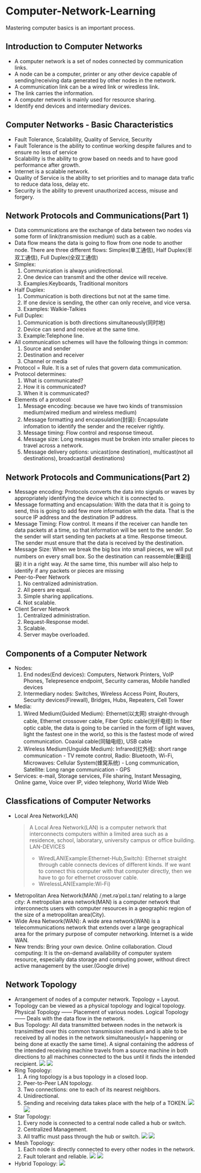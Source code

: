 # Computer-Network-Learning

Mastering computer basics is an important process.

## Introduction to Computer Networks

- A computer network is a set of nodes connected by communication links.
- A node can be a computer, printer or any other device capable of sending/receiving data generated by other nodes in the network.
- A communication link can be a wired link or wiredless link.
- The link carries the information.
- A computer network is mainly used for resource sharing.
- Identify end devices and intermediary devices.

## Computer Networks - Basic Characteristics

- Fault Tolerance, Scalability, Quality of Service, Security
- Fault Tolerance is the ability to continue working despite failures and to ensure no less of service
- Scalability is the ability to grow based on needs and to have good performance after growth.
- Internet is a scalable network.
- Quality of Service is the ability to set priorities and to manage data trafic to reduce data loss, delay etc.
- Security is the ability to prevent unauthorized access, misuse and forgery.

## Network Protocols and Communications(Part 1)

- Data communications are the exchange of data between two nodes via some form of link(transmission medium) such as a cable.
- Data flow means the data is going to flow from one node to another node. There are three different flows: Simplex(单工通信), Half Duplex(半双工通信), Full Duplex(全双工通信)
- Simplex:
  1. Communication is always unidirectional.
  1. One device can transmit and the other device will receive.
  1. Examples:Keyboards, Traditional monitors
- Half Duplex:
  1. Communication is both directions but not at the same time.
  1. If one device is sending, the other can only receive, and vice versa.
  1. Examples: Walkie-Talkies
- Full Duplex:
  1. Communication is both directions simultaneously(同时地)
  1. Device can send and receive at the same time.
  1. Example:Telephone line.
- All communication schemes will have the following things in common:
  1. Source and sender
  1. Destination and receiver
  1. Channel or media
- Protocol = Rule. It is a set of rules that govern data communication.
- Protocol determines:
  1. What is communicated?
  1. How it is communicated?
  1. When it is communicated?
- Elements of a protocol
  1. Message encoding: because we have two kinds of transmission medium(wired medium and wireless medium)
  1. Message formatting and encapsulation(封装): Encapsulate infomation to identify the sender and the receiver rightly.
  1. Message timing: Flow control and response timeout.
  1. Message size: Long messages must be broken into smaller pieces to travel across a network.
  1. Message delivery options: unicast(one destination), multicast(not all destinations), broadcast(all destinations)

## Network Protocols and Communications(Part 2)

- Message encoding: Protocols converts the data into signals or waves by appropriately identifying the device which it is connected to.
- Message formatting and encapsulation: With the data that it is going to send, this is going to add few more information with the data. That is the source IP address and the destination IP address.
- Message Timing: Flow control. It means if the receiver can handle ten data packets at a time, so that information will be sent to the sender. So the sender will start sending ten packets at a time. Response timeout. The sender must ensure that the data is received by the destination.
- Message Size: When we break the big box into small pieces, we will put numbers on every small box. So the destination can reassemble(重新组装) it in a right way. At the same time, this number will also help to identify if any packets or pieces are missing
- Peer-to-Peer Network
  1. No centralized administration.
  1. All peers are equal.
  1. Simple sharing applications.
  1. Not scalable.
- Client Server Network
  1. Centralized administration.
  1. Request-Response model.
  1. Scalable.
  1. Server maybe overloaded.

## Components of a Computer Network

- Nodes:
  1. End nodes(End devices): Computers, Network Printers, VoIP Phones, Telepresence endpoint, Security cameras, Mobile handled devices
  1. Intermediary nodes: Switches, Wireless Access Point, Routers, Security devices(Firewall), Bridges, Hubs, Repeaters, Cell Tower
- Media:
  1. Wired Medium(Guided Medium): Ethernet(以太网) straight-through cable, Ethernet crossover cable, Fiber Optic cable(光纤电缆) In fiber optic cable, the data is going to be carried in the form of light waves, light the fastest one in the world, so this is the fastest mode of wired communication. Coaxial cable(同轴电缆), USB cable
  1. Wireless Medium(Unguide Medium): Infrared(红外线): short range communication - TV remote control, Radio: Bluetooth, Wi-Fi, Microwaves: Cellular System(蜂窝系统) - Long communication, Satellite: Long range communication - GPS
- Services: e-mail, Storage services, File sharing, Instant Messaging, Online game, Voice over IP, video telephony, World Wide Web

## Classfications of Computer Networks

- Local Area Network(LAN)
  > A Local Area Network(LAN) is a computer network that interconnects computers within a limited area such as a residence, school, laboratary, university campus or office building.
  > LAN-DEVICES
  >
  > - WiredLAN(Example:Ethernet-Hub,Switch): Ethernet straight through cable connects devices of different kinds. If we want to connect this computer with that computer directly, then we have to go for ethernet crossover cable.
  > - WirelessLAN(Example:Wi-Fi)
- Metropolitan Area Network(MAN) /ˌmet.rəˈpɒl.ɪ.tən/ relating to a large city: A metropolian area network(MAN) is a computer network that interconnects users with computer resources in a geographic region of the size of a metropolitan area(City).
- Wide Area Network(WAN): A wide area network(WAN) is a telecommunications network that extends over a large geographical area for the primary purpose of computer networking. Internet is a wide WAN.
- New trends: Bring your own device. Online collaboration. Cloud computing: It is the on-demand availability of computer system resource, especially data storage and computing power, without direct active management by the user.(Google drive)

## Network Topology

- Arrangement of nodes of a computer network. Topology = Layout.
- Topology can be viewed as a physical topology and logical topology. Physical Topology —— Placement of various nodes. Logical Topology —— Deals with the data flow in the network.
- Bus Topology: All data transmitted between nodes in the network is transimitted over this common transmission medium and is able to be received by all nodes in the network simultaneously(= happening or being done at exactly the same time). A signal containing the address of the intended receiving machine travels from a source machine in both directions to all machines connected to the bus until it finds the intended recipient.
  ![](https://www.yellowwei.cn/img/2023-12-23.png)
  ![](https://www.yellowwei.cn/img/2023-12-23（1）.png)
- Ring Topology:
  1. A ring topology is a bus topology in a closed loop.
  1. Peer-to-Peer LAN topology.
  1. Two connections: one to each of its nearest neighbors.
  1. Unidirectional.
  1. Sending and receiving data takes place with the help of a TOKEN.
     ![](https://www.yellowwei.cn/img/2023-12-23（2）.png)
     ![](https://www.yellowwei.cn/img/2023-12-23（3）.png)
- Star Topology:
  1. Every node is connected to a central node called a hub or switch.
  1. Centralized Management.
  1. All traffic must pass through the hub or switch.
     ![](https://www.yellowwei.cn/img/2023-12-23（4）.png)
     ![](https://www.yellowwei.cn/img/2023-12-23（5）.png)
- Mesh Topology:
  1. Each node is directly connected to every other nodes in the network.
  1. Fault tolerant and reliable.
     ![](https://www.yellowwei.cn/img/2023-12-23（6）.png)
     ![](https://www.yellowwei.cn/img/2023-12-23（7）.png)
- Hybrid Topology:
  ![](https://www.yellowwei.cn/img/2023-12-23（8）.png)
